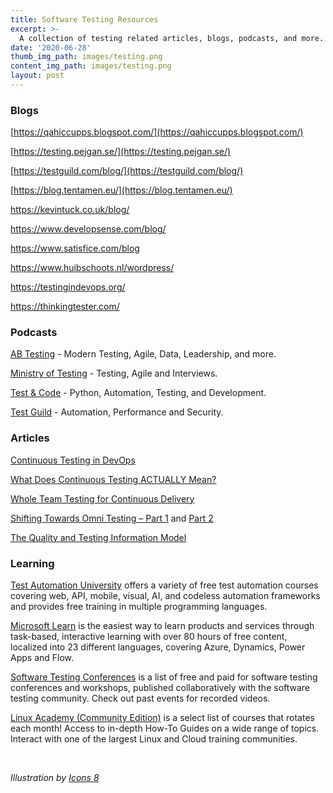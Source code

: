 ```yaml
---
title: Software Testing Resources 
excerpt: >-
  A collection of testing related articles, blogs, podcasts, and more.
date: '2020-06-28'
thumb_img_path: images/testing.png
content_img_path: images/testing.png
layout: post
---
```


### Blogs

[https://qahiccupps.blogspot.com/](https://qahiccupps.blogspot.com/)

[https://testing.pejgan.se/](https://testing.pejgan.se/)

[https://testguild.com/blog/](https://testguild.com/blog/)

[https://blog.tentamen.eu/](https://blog.tentamen.eu/)

https://kevintuck.co.uk/blog/

https://www.developsense.com/blog/

https://www.satisfice.com/blog

https://www.huibschoots.nl/wordpress/

https://testingindevops.org/

https://thinkingtester.com/

### Podcasts

[AB Testing](https://www.angryweasel.com/ABTesting/) - Modern Testing, Agile, Data, Leadership, and more.

[Ministry of Testing](https://www.ministryoftesting.com/dojo/podcasts) - Testing, Agile and Interviews.

[Test & Code](https://testandcode.com/) - Python, Automation, Testing, and Development.

[Test Guild](https://testguild.com/podcasts)  - Automation, Performance and Security.

### Articles

[Continuous Testing in DevOps](https://danashby.co.uk/2016/10/19/continuous-testing-in-devops/)

[What Does Continuous Testing ACTUALLY Mean?](https://dzone.com/articles/what-does-continuous-testing-actually-mean)

[Whole Team Testing for Continuous Delivery](https://dev.to/michaelvisualai/whole-team-testing-for-continuous-delivery-1cfm)

[Shifting Towards Omni Testing – Part 1](https://testingindevops.org/shifting-towards-omni-testing/) and [Part 2](https://testingindevops.org/shifting-towards-omni-testing-part-2/) 

[The Quality and Testing Information Model](https://www.ministryoftesting.com/dojo/series/the-testing-planet-2020/lessons/the-quality-and-testing-information-model)

### Learning

[Test Automation University](https://testautomationu.applitools.com/) offers a variety of free test automation courses covering web, API, mobile, visual, AI, and codeless automation frameworks and provides free training in multiple programming languages.

[Microsoft Learn](https://docs.microsoft.com/en-us/learn/) is the easiest way to learn products and services through task-based, interactive learning with over 80 hours of free content, localized into 23 different languages, covering Azure, Dynamics, Power Apps and Flow.

[Software Testing Conferences](https://testingconferences.org/) is a list of free and paid for software testing conferences and workshops, published collaboratively with the software testing community. Check out past events for recorded videos.

[Linux Academy (Community Edition)](https://linuxacademy.com/join/community) is a select list of courses that rotates each month! Access to in-depth How-To Guides on a wide range of topics. Interact with one of the largest Linux and Cloud training communities.


&nbsp;

*Illustration by [Icons 8](https://icons8.com/)*
